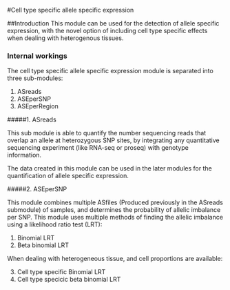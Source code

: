 #Cell type specific allele specific expression

##Introduction
This module can be used for the detection of allele specific expression, 
with the novel option of including cell type specific effects when dealing 
with heterogenous tissues.


### Internal workings

The cell type specific allele specific expression module is separated into three sub-modules:

1. ASreads
2. ASEperSNP
3. ASEperRegion

#####1. ASreads

This sub module is able to quantify the number sequencing reads that overlap an
allele at heterozygous SNP sites, by integrating any quantitative sequencing 
experiment (like RNA-seq or proseq) with genotype information.

The data created in this module can be used in the later modules for the 
quantification of allele specific expression.    


#####2. ASEperSNP

This module combines multiple ASfiles (Produced previously in the ASreads submodule)
of samples, and determines the probability of allelic imbalance per SNP.
This module uses multiple methods of finding the allelic imbalance using a likelihood ratio test (LRT):

1. Binomial LRT
2. Beta binomial LRT

When dealing with heterogeneous tissue, and cell proportions are available:

3. Cell type specific Binomial LRT
4. Cell type specicic beta binomial LRT